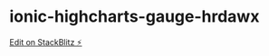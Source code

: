 # ionic-highcharts-gauge-hrdawx

[Edit on StackBlitz ⚡️](https://stackblitz.com/edit/ionic-highcharts-gauge-hrdawx)